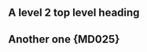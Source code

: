 ## A level 2 top level heading

## Another one {MD025}

<!-- markdownlint-configure-file {
  "single-title": {
    "level": 2
  },
  "first-line-heading": {
    "level": 2
  }
} -->
